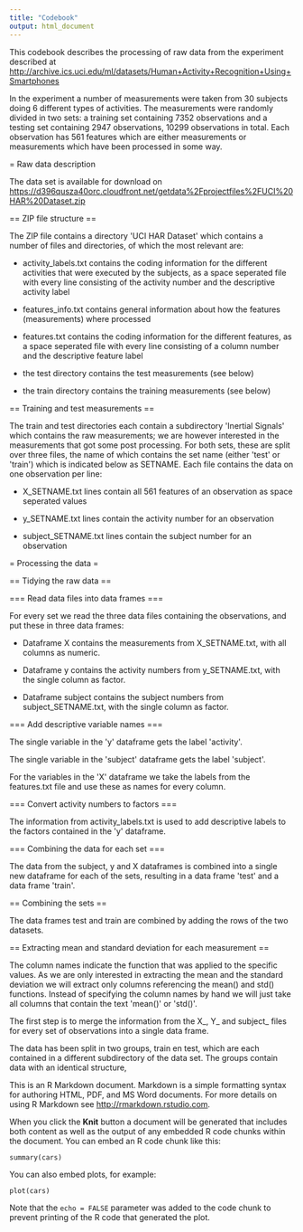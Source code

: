 ```yaml
---
title: "Codebook"
output: html_document
---
```


This codebook describes the processing of raw data from the experiment described at http://archive.ics.uci.edu/ml/datasets/Human+Activity+Recognition+Using+Smartphones

In the experiment a number of measurements were taken from 30 subjects doing 6 different types of activities. The measurements were randomly divided in two sets: a training set containing 7352 observations and a testing set containing 2947 observations, 10299 observations in total. Each observation has 561 features which are either measurements or measurements which have been processed in some way.

= Raw data description

The data set is available for download on https://d396qusza40orc.cloudfront.net/getdata%2Fprojectfiles%2FUCI%20HAR%20Dataset.zip

== ZIP file structure ==

The ZIP file contains a directory 'UCI HAR Dataset' which contains a number of files and directories, of which the most relevant are:

- activity_labels.txt contains the coding information for the different activities that were executed by the subjects, as a space seperated file with every line consisting of the activity number and the descriptive activity label

- features_info.txt contains general information about how the features (measurements) where processed

- features.txt contains the coding information for the different features, as a space seperated file with every line consisting of a column number and the descriptive feature label

- the test directory contains the test measurements (see below)

- the train directory contains the training measurements (see below)

== Training and test measurements ==

The train and test directories each contain a subdirectory 'Inertial Signals' which contains the raw measurements; we are however interested in the measurements that got some post processing. For both sets, these are split over three files, the name of which contains the set name (either 'test' or 'train') which is indicated below as SETNAME. Each file contains the data on one observation per line:

- X_SETNAME.txt lines contain all 561 features of an observation as space seperated values

- y_SETNAME.txt lines contain the activity number for an observation

- subject_SETNAME.txt lines contain the subject number for an observation

= Processing the data =

== Tidying the raw data ==

=== Read data files into data frames ===

For every set we read the three data files containing the observations, and put these in three data frames:

- Dataframe X contains the measurements from X_SETNAME.txt, with all columns as numeric.

- Dataframe y contains the activity numbers from y_SETNAME.txt, with the single column as factor.

- Dataframe subject contains the subject numbers from subject_SETNAME.txt, with the single column as factor.

=== Add descriptive variable names ===

The single variable in the 'y' dataframe gets the label 'activity'.

The single variable in the 'subject' dataframe gets the label 'subject'.

For the variables in the 'X' dataframe we take the labels from the features.txt file and use these as names for every column.

=== Convert activity numbers to factors ===

The information from activity_labels.txt is used to add descriptive labels to the factors contained in the 'y' dataframe.

=== Combining the data for each set ===

The data from the subject, y and X dataframes is combined into a single new dataframe for each of the sets, resulting in a data frame 'test' and a data frame 'train'.

== Combining the sets ==

The data frames test and train are combined by adding the rows of the two datasets.

== Extracting mean and standard deviation for each measurement ==

The column names indicate the function that was applied to the specific values. As we are only interested in extracting the mean and the standard deviation we will extract only columns referencing the mean() and std() functions. Instead of specifying the column names by hand we will just take all columns that contain the text 'mean()' or 'std()'.

The first step is to merge the information from the X_, Y_ and subject_ files for every set of observations into a single data frame.

The data has been split in two groups, train en test, which are each contained in a different subdirectory of the data set. The groups contain data with an identical structure, 


This is an R Markdown document. Markdown is a simple formatting syntax for authoring HTML, PDF, and MS Word documents. For more details on using R Markdown see <http://rmarkdown.rstudio.com>.

When you click the **Knit** button a document will be generated that includes both content as well as the output of any embedded R code chunks within the document. You can embed an R code chunk like this:

```{r}
summary(cars)
```

You can also embed plots, for example:

```{r, echo=FALSE}
plot(cars)
```

Note that the `echo = FALSE` parameter was added to the code chunk to prevent printing of the R code that generated the plot.

